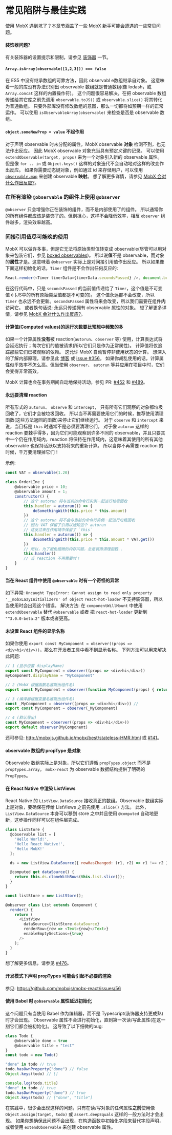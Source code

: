 # 常见陷阱与最佳实践

使用 MobX 遇到坑了？本章节涵盖了一些 MobX 新手可能会遭遇的一些常见问题。

#### 装饰器问题?

有关装饰器的设置提示和限制，请参见 [装饰器](decorators.md) 一节。

#### `Array.isArray(observable([1,2,3])) === false`

在 ES5 中没有继承数组的可靠方法，因此 observabl e数组继承自对象。
这意味着一般的库没有办法识别出 observable 数组就是普通数组(像 lodash，或 `Array.concat` 这样的内置操作符)。
这个问题很容易解决，在把 observable 数组传递给其它库之前先调用 `observable.toJS()` 或 `observable.slice()` 将其转化为普通数组。
只要外部库没有修改数组的意图，那么一切都将如预期一样的正常运作。
可以使用 `isObservableArray(observable)` 来检查是否是 observable 数组。

#### `object.someNewProp = value` 不起作用

对于声明 observable 时未分配的属性，MobX observable **对象**  检测不到，也无法作出反应。
因此 MobX observable 对象充当具有预定义键的记录。
可以使用 `extendObservable(target, props)` 来为一个对象引入新的 observable 属性。
但是像 `for .. in` 或 `Object.keys()` 这样的对象迭代不会自动地对这样的改变作出反应。
如果你需要动态键对象，例如通过 id 来存储用户，可以使用 [`observable.map`](../refguide/map.md) 来创建 observable **映射**。
想了解更多详情，请参见 [MobX 会对什么作出反应?](react.md)。

### 在所有渲染 `@observable` 的组件上使用 `@observer`

`@observer` 只会增强你正在装饰的组件，而不是内部使用了的组件。
所以通常你的所有组件都应该是装饰了的。但别担心，这样不会降低效率，相反 `observer` 组件越多，渲染效率越高。

### 间接引用值尽可能晚的使用

MobX 可以做许多事，但是它无法将原始类型值转变成 observable(尽管可以用对象来包装它们，参见 [boxed observables](../refguide/boxed.md))。
所以说**值**不是 observable，而对象的**属性**才是。这意味着 `@observer` 实际上是对间接引用值作出反应。
所以如果像下面这样初始化的话，`Timer` 组件是不会作出任何反应的:

```javascript
React.render(<Timer timerData={timerData.secondsPassed} />, document.body)
```

在这行代码中，只是 `secondsPassed` 的当前值传递给了 `Timer`，这个值是不可变值 `0` (JS中的所有原始类型值都是不可变的)。
这个值永远都不会改变，所以 `Timer` 也永远不会更新。`secondsPassed` 属性将来会改变，所以我们需要在组件**内**访问它。
或者换句话说: 永远只传递拥有 observable 属性的对象。
想了解更多详情，请参见 [MobX 会对什么作出反应?](react.md)。

#### 计算值(Computed values)的运行次数要比预想中频繁的多

如果一个计算属性**没有**被 reaction(`autorun`、`observer` 等) 使用，计算表达式将会延迟执行；每次它们的值被请求(所以它们只是作为正常属性)。
计算值将仅追踪那些它们已被观察的依赖。
这允许 MobX 自动暂停非使用状态的计算。
想深入的了解内部原理，请参见此 [博客](https://medium.com/@mweststrate/becoming-fully-reactive-an-in-depth-explanation-of-mobservable-55995262a254) 或 [issue #356](https://github.com/mobxjs/mobx/issues/356)。
如果你胡乱使用的话，计算属性似乎效率不怎么高。但当使用 `observer`、 `autorun` 等并应用在项目中时，它们会变得非常高效。

MobX 计算也会在事务期间自动地保持活动，参见 PR: [#452](https://github.com/mobxjs/mobx/pull/452) 和 [#489](https://github.com/mobxjs/mobx/pull/489)。

#### 永远要清理 reaction

所有形式的 `autorun`、 `observe` 和 `intercept`， 只有所有它们观察的对象都垃圾回收了，它们才会被垃圾回收。
所以当不再需要使用它们的时候，推荐使用清理函数(这些方法返回的函数)来停止它们继续运行。
对于 `observe` 和 `intercept` 来说，当目标是 `this` 时通常不是必须要清理它们。
对于像 `autorun` 这样的 reaction 要棘手得多，因为它们可能观察到许多不同的 observable，并且只要其中一个仍在作用域内，reaction 将保持在作用域内，这意味着其使用的所有其他 observable 也保持活跃以支持将来的重新计算。
所以当你不再需要 reaction 的时候，千万要清理掉它们！

示例:

```javascript
const VAT = observable(1.20)

class OrderLIne {
    @observable price = 10;
    @observable amount = 1;
    constructor() {
        // 这个 autorun 将与当前的命令行实例一起进行垃圾回收
        this.handler = autorun(() => {
            doSomethingWith(this.price * this.amount)
        })
        // 这个 autorun 将不会与当前的命令行实例一起进行垃圾回收
        // 因为 VAT 保留了引用以通知这个 autorun
        // 这反过来在作用域中保留了 `this`
        this.handler = autorun(() => {
            doSomethingWith(this.price * this.amount * VAT.get())
        })
        // 所以，为了避免细微的内存问题，总是调用清理函数..
        this.handler()
        // 当 reaction 不再需要时！
    }
}

```

#### 当在 React 组件中使用 `@observable` 时有一个奇怪的异常

如下异常: `Uncaught TypeError: Cannot assign to read only property '__mobxLazyInitializers' of object`
`react-hot-loader` 不支持装饰器，所以当使用时会出现这个错误。
解决方法: 在 `componentWillMount` 中使用 `extendObservable` 替代 `@observable` 或者 把 `react-hot-loader` 更新到 `"^3.0.0-beta.2"` 版本或者更高。

#### 未设置 React 组件的显示名称

如果你使用 `export const MyComponent = observer((props => <div>hi</div>))`，那么在开发者工具中看不到显示名称。
下列方法可以用来解决此问题:

```javascript
// 1 (显示设置 displayName)
export const MyComponent = observer((props => <div>hi</div>))
myComponent.displayName = "MyComponent"

// 2 (MobX 根据函数名推断出组件名)
export const MyComponent = observer(function MyComponent(props) { return <div>hi</div> })

// 3 (编译器根据变量名推断出组件名)
const _MyComponent = observer((props => <div>hi</div>)) //
export const MyComponent = observer(_MyComponent)

// 4 (默认导出)
const MyComponent = observer((props => <div>hi</div>))
export default observer(MyComponent)
```

还可参见: http://mobxjs.github.io/mobx/best/stateless-HMR.html 或 [#141](https://github.com/mobxjs/mobx/issues/141#issuecomment-228457886)。

#### observable 数组的 propType 是对象

Observable 数组实际上是对象，所以它们遵循 `propTypes.object` 而不是 `propTypes.array`。
`mobx-react` 为 observable 数据结构提供了明确的 `PropTypes`。

#### 在 React Native 中渲染 ListViews

React Native 的 `ListView.DataSource` 接收真正的数组。Observable 数组实际上是对象，要确保在传给 ListViews 之前先使用 `.slice()` 方法。
此外，`ListView.DataSource` 本身可以移到 store 之中并且使用 `@computed` 自动地更新，这步操作同样可以在组件层完成。

```javascript
class ListStore {
  @observable list = [
    'Hello World!',
    'Hello React Native!',
    'Hello MobX!'
  ];

  ds = new ListView.DataSource({ rowHasChanged: (r1, r2) => r1 !== r2 });

  @computed get dataSource() {
    return this.ds.cloneWithRows(this.list.slice());
  }
}

const listStore = new ListStore();

@observer class List extends Component {
  render() {
    return (
      <ListView
        dataSource={listStore.dataSource}
        renderRow={row => <Text>{row}</Text>}
        enableEmptySections={true}
      />
    );
  }
}
```

想了解更多信息，请参见 [#476](https://github.com/mobxjs/mobx/issues/476)。

#### 开发模式下声明 propTypes 可能会引起不必要的渲染

参见: https://github.com/mobxjs/mobx-react/issues/56

#### 使用 Babel 时 `@observable` 属性延迟初始化

这个问题只有当使用 Babel 作为编辑器，而不是 Typescript(装饰器支持更成熟) 时才会出现。
Observable 属性不会进行初始化，直到第一次读/写此属性(在这一刻它们都会被初始化)。
这导致了以下细微的bug:

```javascript
class Todo {
    @observable done = true
    @observable title = "test"
}
const todo = new Todo()

"done" in todo // true
todo.hasOwnProperty("done") // false
Object.keys(todo) // []

console.log(todo.title)
"done" in todo // true
todo.hasOwnProperty("done") // true
Object.keys(todo) // ["done", "title"]
```

在实践中，很少会出现这样的问题，只有在读/写对象的任何属性**之前**使用像 `Object.assign(target, todo)` 或 `assert.deepEquals` 这样的一般方法时才会出现。
如果你想确保此问题不会出现，在构造函数中初始化字段来替代字段声明，或者使用 `extendObservable` 来创建 observable 属性。
